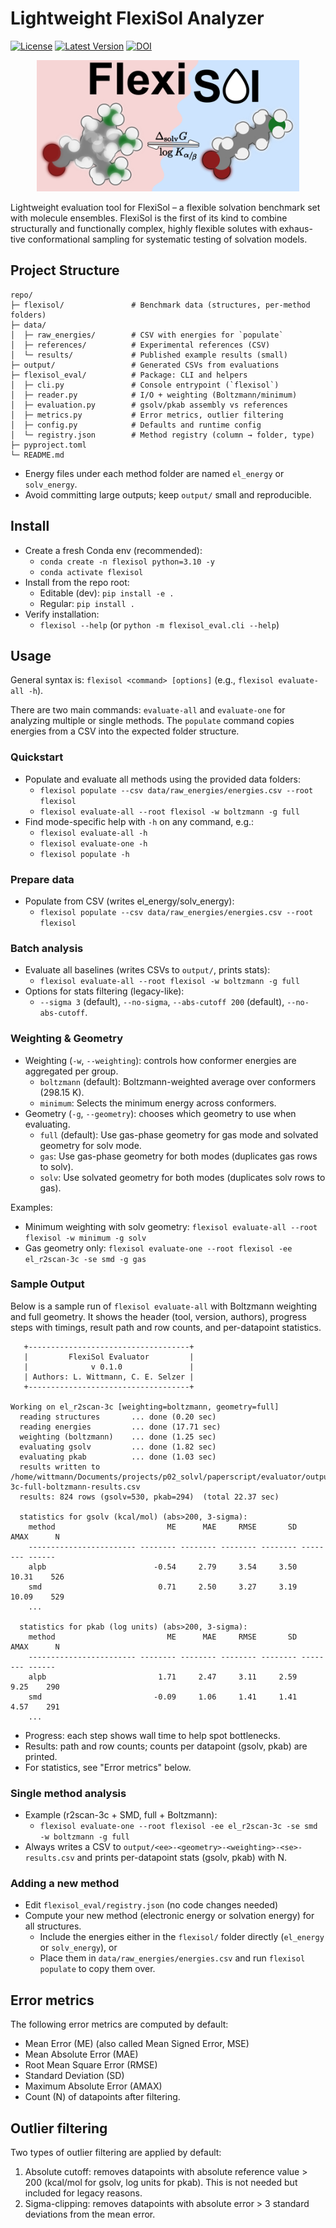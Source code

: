 # Lightweight FlexiSol Analyzer
[![License](https://img.shields.io/github/license/grimme-lab/flexisol)](https://github.com/grimme-lab/flexisol/blob/main/LICENSE)
[![Latest Version](https://img.shields.io/github/v/release/grimme-lab/flexisol)](https://github.com/grimme-lab/flexisol/releases/latest)
[![DOI](https://img.shields.io/badge/doi_will_be-here-blue)](https://doi.org/XX.XXX/XXXX)

<p align="center">
  <img src="toc.png" width="420">
</p>
Lightweight evaluation tool for FlexiSol – a flexible solvation benchmark set with molecule ensembles. FlexiSol is the
first of its kind to combine structurally and functionally complex, highly flexible solutes with exhaus-
tive conformational sampling for systematic testing of solvation models.

## Project Structure

```
repo/
├─ flexisol/               # Benchmark data (structures, per-method folders)
├─ data/
│  ├─ raw_energies/        # CSV with energies for `populate`
│  ├─ references/          # Experimental references (CSV)
│  └─ results/             # Published example results (small)
├─ output/                 # Generated CSVs from evaluations
├─ flexisol_eval/          # Package: CLI and helpers
│  ├─ cli.py               # Console entrypoint (`flexisol`)
│  ├─ reader.py            # I/O + weighting (Boltzmann/minimum)
│  ├─ evaluation.py        # gsolv/pkab assembly vs references
│  ├─ metrics.py           # Error metrics, outlier filtering
│  ├─ config.py            # Defaults and runtime config
│  └─ registry.json        # Method registry (column → folder, type)
├─ pyproject.toml
└─ README.md
```

- Energy files under each method folder are named `el_energy` or `solv_energy`.
- Avoid committing large outputs; keep `output/` small and reproducible.

## Install
- Create a fresh Conda env (recommended):
  - `conda create -n flexisol python=3.10 -y`
  - `conda activate flexisol`
- Install from the repo root:
  - Editable (dev): `pip install -e .`
  - Regular: `pip install .`
- Verify installation:
  - `flexisol --help`  (or `python -m flexisol_eval.cli --help`)

## Usage
General syntax is: `flexisol <command> [options]` (e.g., `flexisol evaluate-all -h`).

There are two main commands: `evaluate-all` and `evaluate-one` for analyzing multiple or single methods. The `populate` command copies energies from a CSV into the expected folder structure.

### Quickstart
- Populate and evaluate all methods using the provided data folders:
  - `flexisol populate --csv data/raw_energies/energies.csv --root flexisol`
  - `flexisol evaluate-all --root flexisol -w boltzmann -g full`
- Find mode-specific help with `-h` on any command, e.g.:
  - `flexisol evaluate-all -h`
  - `flexisol evaluate-one -h`
  - `flexisol populate -h` 

### Prepare data
- Populate from CSV (writes el_energy/solv_energy):
  - `flexisol populate --csv data/raw_energies/energies.csv --root flexisol`

### Batch analysis
- Evaluate all baselines (writes CSVs to `output/`, prints stats):
  - `flexisol evaluate-all --root flexisol -w boltzmann -g full`
- Options for stats filtering (legacy-like):
  - `--sigma 3` (default), `--no-sigma`, `--abs-cutoff 200` (default), `--no-abs-cutoff`.

### Weighting & Geometry
- Weighting (`-w`, `--weighting`): controls how conformer energies are aggregated per group.
  - `boltzmann` (default): Boltzmann-weighted average over conformers (298.15 K).
  - `minimum`: Selects the minimum energy across conformers.
- Geometry (`-g`, `--geometry`): chooses which geometry to use when evaluating.
  - `full` (default): Use gas-phase geometry for gas mode and solvated geometry for solv mode.
  - `gas`: Use gas-phase geometry for both modes (duplicates gas rows to solv).
  - `solv`: Use solvated geometry for both modes (duplicates solv rows to gas).

Examples:
- Minimum weighting with solv geometry: `flexisol evaluate-all --root flexisol -w minimum -g solv`
- Gas geometry only: `flexisol evaluate-one --root flexisol -ee el_r2scan-3c -se smd -g gas`

### Sample Output
Below is a sample run of `flexisol evaluate-all` with Boltzmann weighting and full geometry. It shows the header (tool, version, authors), progress steps with timings, result path and row counts, and per-datapoint statistics.

```
   +------------------------------------+
   |         FlexiSol Evaluator         |
   |              v 0.1.0               |
   | Authors: L. Wittmann, C. E. Selzer |
   +------------------------------------+

Working on el_r2scan-3c [weighting=boltzmann, geometry=full]
  reading structures       ... done (0.20 sec)
  reading energies         ... done (17.71 sec)
  weighting (boltzmann)    ... done (1.25 sec)
  evaluating gsolv         ... done (1.82 sec)
  evaluating pkab          ... done (1.03 sec)
  results written to /home/wittmann/Documents/projects/p02_solvl/paperscript/evaluator/output/el_r2scan-3c-full-boltzmann-results.csv
  results: 824 rows (gsolv=530, pkab=294)  (total 22.37 sec)

  statistics for gsolv (kcal/mol) (abs>200, 3-sigma):
    method                         ME      MAE     RMSE       SD     AMAX      N
    ------------------------ -------- -------- -------- -------- -------- ------
    alpb                        -0.54     2.79     3.54     3.50    10.31    526
    smd                          0.71     2.50     3.27     3.19    10.09    529
    ...

  statistics for pkab (log units) (abs>200, 3-sigma):
    method                         ME      MAE     RMSE       SD     AMAX      N
    ------------------------ -------- -------- -------- -------- -------- ------
    alpb                         1.71     2.47     3.11     2.59     9.25    290
    smd                         -0.09     1.06     1.41     1.41     4.57    291
    ...
```

- Progress: each step shows wall time to help spot bottlenecks.
- Results: path and row counts; counts per datapoint (gsolv, pkab) are printed.
- For statistics, see "Error metrics" below.

### Single method analysis
- Example (r2scan-3c + SMD, full + Boltzmann):
  - `flexisol evaluate-one --root flexisol -ee el_r2scan-3c -se smd -w boltzmann -g full`
- Always writes a CSV to `output/<ee>-<geometry>-<weighting>-<se>-results.csv` and prints per-datapoint stats (gsolv, pkab) with N.

### Adding a new method
- Edit `flexisol_eval/registry.json` (no code changes needed)
- Compute your new method (electronic energy or solvation energy) for all structures.
  - Include the energies either in the `flexisol/` folder directly (`el_energy` or `solv_energy`), or
  - Place them in `data/raw_energies/energies.csv` and run `flexisol populate` to copy them over.

## Error metrics
The following error metrics are computed by default:
- Mean Error (ME) (also called Mean Signed Error, MSE)
- Mean Absolute Error (MAE)
- Root Mean Square Error (RMSE)
- Standard Deviation (SD) 
- Maximum Absolute Error (AMAX)
- Count (N) of datapoints after filtering.

## Outlier filtering
Two types of outlier filtering are applied by default:
1. Absolute cutoff: removes datapoints with absolute reference value > 200 (kcal/mol for gsolv, log units for pkab). This is not needed but included for legacy reasons.
2. Sigma-clipping: removes datapoints with absolute error > 3 standard deviations from the mean error.
